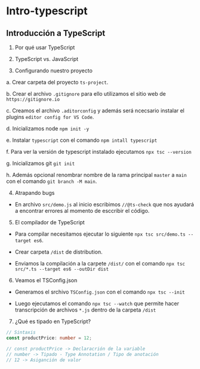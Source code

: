 # Intro-typescript

## Introducción a TypeScript

1. Por qué usar TypeScript

2. TypeScript vs. JavaScript

3. Configurando nuestro proyecto

a. Crear carpeta del proyecto `ts-project`.

b.  Crear el archivo `.gitignore` para ello utilizamos el sitio web de `https://gitignore.io`

c. Creamos el archivo `.aditorconfig` y además será ncecsario instalar el plugins `editor config for VS Code`.

d. Inicializamos node `npm init -y`

e. Instalar `typescript` con el comando `npm intall typescript`

f. Para ver la versión de typescript instalado ejecutamos `npx tsc --version` <!--// Version 5.5.4 //-->

g. Inicializamos git `git init`

h. Además opcional renombrar nombre de la rama principal `master` a `main` con el comando `git branch -M main`.

4. Atrapando bugs

- En archivo `src/demo.js` al inicio escribimos `//@ts-check` que nos ayudará a encontrar errores al momento de esccribir el código.

5. El compilador de TypeScript

- Para compilar necesitamos ejecutar lo siguiente `npx tsc src/demo.ts --target es6`.

- Crear carpeta `/dist` de distribution.

- Enviamos la compilación a la carpete `/dist/` con el comando `npx tsc src/*.ts --target es6 --outDir dist` 

6. Veamos el TSConfig.json

- Generamos el srchivo `TSConfig.json` con el comando `npx tsc --init`

- Luego ejecutamos el comando `npx tsc --watch` que permite hacer transcripción de archivos `*.js` dentro de la carpeta `/dist`

7. ¿Qué es tipado en TypeScript?

```ts
// Sintaxis
const productPrice: number = 12; 

// const productPrice -> Declaracrión de la variable
// number -> Tipado - Type Annotation / Tipo de anotación
// 12 -> Asiganción de valor

```
